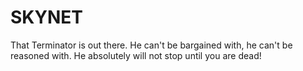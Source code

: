 # SKYNET
That Terminator is out there.  He can't be bargained with, he can't be reasoned with.  He absolutely will not
stop until you are dead!
